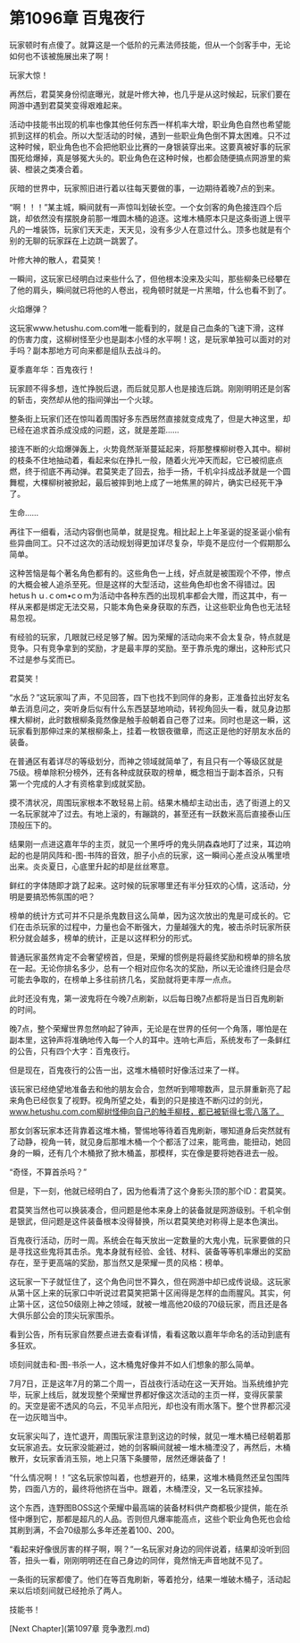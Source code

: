 # 第1096章 百鬼夜行

玩家顿时有点傻了。就算这是一个低阶的元素法师技能，但从一个剑客手中，无论如何也不该被施展出来了啊！

玩家大惊！

再然后，君莫笑身份彻底曝光，就是叶修大神，也几乎是从这时候起，玩家们要在网游中遇到君莫笑变得艰难起来。

活动中技能书出现的机率也像其他任何东西一样机率大增，职业角色自然也希望能抓到这样的机会。所以大型活动的时候，遇到一些职业角色倒不算太困难。只不过这种时候，职业角色也不会把他职业比赛的一身银装穿出来。这要真被好事的玩家围死给爆掉，真是够冤大头的。职业角色在这种时候，也都会随便搞点网游里的紫装、橙装之类凑合着。

灰暗的世界中，玩家照旧进行着以往每天要做的事，一边期待着晚7点的到来。

“啊！！！”某主城，瞬间就有一声惊叫划破长空。一个女剑客的角色接连四个后跳，却依然没有摆脱身前那一堆圆木桶的追逐。这堆木桶原本只是这条街道上很平凡的一堆装饰，玩家们天天走，天天见，没有多少人在意过什么。顶多也就是有个别的无聊的玩家踩在上边跳一跳罢了。

叶修大神的散人，君莫笑！

一瞬间，这玩家已经明白过来些什么了，但他根本没来及尖叫，那些柳条已经攀在了他的肩头，瞬间就已将他的人卷出，视角顿时就是一片黑暗，什么也看不到了。

火焰爆弹？

这玩家www.hetushu.com.com唯一能看到的，就是自己血条的飞速下滑，这样的伤害力度，这柳树怪至少也是副本小怪的水平啊！这，是玩家单独可以面对的对手吗？副本那地方可向来都是组队去战斗的。

夏季嘉年华：百鬼夜行！

玩家顾不得多想，连忙挣脱后退，而后就见那人也是接连后跳。刚刚明明还是剑客的斩击，突然却从他的指间弹出一个火球。

整条街上玩家们还在惊叫着周围好多东西居然直接就变成鬼了，但是大神这里，却已经在追求首杀成没成的问题，这，就是差距……

接连不断的火焰爆弹轰上，火势竟然渐渐蔓延起来，将那整棵柳树卷入其中。柳树的枝条不住地抽动着，看起来似在挣扎一般，随着火光冲天而起，它已被彻底点燃，终于彻底不再动弹。君莫笑走了回去，抬手一扬，千机伞抖成战矛就是一个圆舞棍，大棵柳树被掀起，最后被摔到地上成了一地焦黑的碎片，确实已经死干净了。

生命……

再往下一细看，活动内容倒也简单，就是捉鬼。相比起上上年圣诞的捉圣诞小偷有些异曲同工。只不过这次的活动规划得更加详尽复杂，毕竟不是应付一个假期那么简单。

这种苦恼是每个著名角色都有的。这些角色一上线，好点就是被围观个不停，惨点的大概会被人追杀至死。但是这样的大型活动，这些角色却也舍不得错过。因hetusｈｕ.ｃom•cｏｍ为活动中各种东西的出现机率都会大赠，而这其中，有一样从来都是绑定无法交易，只能本角色亲身获取的东西，让这些职业角色也无法轻易忽视。

有经验的玩家，几眼就已经足够了解。因为荣耀的活动向来不会太复杂，特点就是竞争。只有竞争拿到的奖励，才是最丰厚的奖励。至于靠杀鬼的爆出，这种形式只不过是参与奖而已。

君莫笑！

“水岳？”这玩家叫了声，不见回答，四下也找不到同伴的身影，正准备拉出好友名单去消息问之，突听身后似有什么东西瑟瑟地响动，转视角回头一看，就见身边那棵大柳树，此时数根柳条竟然像是触手般朝着自己卷了过来。同时也是这一瞬，这玩家看到那伸过来的某根柳条上，挂着一枚银夜徽章，而这正是他的好朋友水岳的装备。

在普通区有着详尽的等级划分，而神之领域就简单了，有且只有一个等级区就是75级。榜单除积分榜外，还有各种成就获取的榜单，概念相当于副本首杀，只有第一个完成的人才有资格拿到成就奖励。

摸不清状况，周围玩家根本不敢轻易上前。结果木桶却主动出击，选了街道上的又一名玩家就冲了过去。有地上滚的，有蹦跳的，甚至还有一跃数米高后直接泰山压顶般压下的。

结果刚一点进这嘉年华的主页，就见一个黑呼呼的鬼头阴森森地盯了过来，耳边响起的也是阴风阵和-图-书阵的音效，胆子小点的玩家，这一瞬间心差点没从嘴里喷出来。炎炎夏日，心底里升起的却是丝丝寒意。

鲜红的字体随即才跳了起来。这时候的玩家哪里还有半分狂欢的心情，这活动，分明是要搞恐怖氛围的吧？

榜单的统计方式可并不只是杀鬼数目这么简单，因为这次放出的鬼是可成长的。它们在击杀玩家的过程中，力量也会不断强大，力量越强大的鬼，被击杀时玩家所获积分就会越多，榜单的统计，正是以这样积分的形式。

普通玩家虽然肯定不会奢望榜首，但是，荣耀的惯例是将最终奖励和榜单的排名放在一起。无论你排名多少，总有一个相对应你名次的奖励，所以无论谁终归是会尽可能去争取的，在榜单上多往前挤几名，奖励就将更丰厚一点点。

此时还没有鬼，第一波鬼将在今晚7点刷新，以后每日晚7点都将是当日百鬼刷新的时间。

晚7点，整个荣耀世界忽然响起了钟声，无论是在世界的任何一个角落，哪怕是在副本里，这钟声将准确地传入每一个人的耳中。连响七声后，系统发布了一条鲜红的公告，只有四个大字：百鬼夜行。

但是现在，百鬼夜行的公告一出，这堆木桶顿时好像活过来了一样。

该玩家已经绝望地准备去和他的朋友会合，忽然听到嚓嚓数声，显示屏重新亮了起来角色已经恢复了视野。视角所望之处，看到的只是接连不断闪过的剑光，www.hetushu.com.com柳树怪伸向自己的触手柳枝，都已被斩得七零八落了。

那女剑客玩家本还背靠着这堆木桶，警惕地等待着百鬼刷新，哪知道身后突然就有了动静，视角一转，就见身后那堆木桶一个个都活了过来，能弯曲，能扭动，她回身的一瞬，还有几个木桶掀了掀木桶盖，那模样，实在像是要将她吞进去一般。

“奇怪，不算首杀吗？”

但是，下一刻，他就已经明白了，因为他看清了这个身影头顶的那个ID：君莫笑。

君莫笑当然也可以换装凑合，但问题是他本来身上的装备就是网游级别。千机伞倒是银武，但问题是这件装备根本没得替换，所以君莫笑绝对称得上是本色演出。

百鬼夜行活动，历时一周。系统会在每天放出一定数量的大鬼小鬼，玩家要做的只是寻找这些鬼将其击杀。鬼本身就有经验、金钱、材料、装备等等机率爆出的奖励存在，至于更高端的奖励，那当然又是荣耀一贯的风格：榜单。

这玩家一下子就怔住了，这个角色问世不算久，但在网游中却已成传说级。这玩家从第十区上来的玩家口中听说过君莫笑把第十区闹得是怎样的血雨腥风。其实，何止第十区，这位50级刚上神之领域，就被一堆高他20级的70级玩家，而且还是各大俱乐部公会的顶尖玩家围杀。

看到公告，所有玩家自然要点进去查看详情，看看这敢以嘉年华命名的活动到底有多狂欢。

顷刻间就击和-图-书杀一人，这木桶鬼好像并不如人们想象的那么简单。

7月7日，正是这年7月的第二个周一，百战夜行活动在这一天开始。当系统维护完毕，玩家上线后，就发现整个荣耀世界都好像这次活动的主页一样，变得灰蒙蒙的。天空是密不透风的乌云，不见半点阳光，却也没有雨水落下。整个世界都沉浸在一边灰暗当中。

女玩家尖叫了，连忙退开，周围玩家注意到这边的时候，就见一堆木桶已经朝着那女玩家追去。女玩家没能避过，她的剑客瞬间就被一堆木桶湮没了，再然后，木桶散开，女玩家香消玉殒，地上只落下条腰带，居然还爆装备了！

“什么情况啊！！”这名玩家惊叫着，也想避开的，结果，这堆木桶竟然还呈包围阵势，四面八方的，最终将他挤在当中。跟着，木桶湮没，又一名玩家挂掉。

这个东西，连野图BOSS这个荣耀中最高端的装备材料供产商都极少提供，能在杀怪中爆到它，那都是超凡的人品。否则但凡爆率能高点，这些个职业角色死也会给其刷到满，不会70级那么多年还差着100、200。

“看起来好像很厉害的样子啊，啊？”一名玩家对身边的同伴说着，结果却没听到回答，扭头一看，刚刚明明还在自己身边的同伴，竟然悄无声音地就不见了。

一条街的玩家都傻了。他们在等百鬼刷新，等着抢分，结果一堆破木桶子，活动起来以后顷刻间就已经抢杀了两人。

技能书！



[Next Chapter](第1097章 竞争激烈.md)